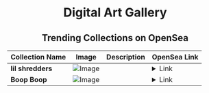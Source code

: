 <div align="center">

# Digital Art Gallery

## Trending Collections on OpenSea

| Collection Name                       | Image                                                                                     | Description                       | OpenSea Link                                                                                          |
|---------------------------------------|-------------------------------------------------------------------------------------------|-----------------------------------|--------------------------------------------------------------------------------------------------------|
| **lil shredders** | ![Image](https://i2.seadn.io/collection/lil-shredders/image_type_logo/6640b8eaaaef669e4211e27f87334b/146640b8eaaaef669e4211e27f87334b.jpeg?w=200&auto=format) |  | <details><summary>Link</summary>[lil shredders](https://opensea.io/collection/lil-shredders)</details> |
| **Boop Boop** | ![Image](https://i2.seadn.io/collection/boop-boop-870652307/image_type_logo/fb6caafe3d915e4e2b157a93499ac2/c2fb6caafe3d915e4e2b157a93499ac2.jpeg?w=200&auto=format) |  | <details><summary>Link</summary>[Boop Boop](https://opensea.io/collection/snootsy)</details> |

</div>